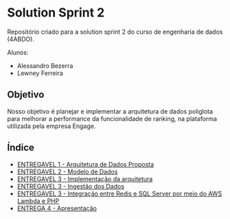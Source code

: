 # Solution Sprint 2

Repositório criado para a solution sprint 2 do curso de engenharia de dados (4ABDO). 

Alunos:
* Alessandro Bezerra
* Lewney Ferreira


## Objetivo
Nosso objetivo é planejar e implementar a arquitetura de dados poliglota para melhorar a performance da funcionalidade de ranking, na plataforma utilizada pela empresa Engage.

## Índice

* [ENTREGAVEL 1 - Arquitetura de Dados Proposta](https://github.com/san-data-engineer/solutionSprint2/blob/master/arquitetura.md)
* [ENTREGAVEL 2 - Modelo de Dados](https://github.com/san-data-engineer/solutionSprint2/blob/master/dataModel.md)
* [ENTREGAVEL 3 - Implementação da arquitetura](https://github.com/san-data-engineer/solutionSprint2/blob/master/builtArchitecture.md)
* [ENTREGAVEL 3 - Ingestão dos Dados](https://github.com/san-data-engineer/solutionSprint2/blob/master/ingestData.md)
* [ENTREGAVEL 3 - Integração entre Redis e SQL Server por meio do AWS Lambda e PHP](https://github.com/lewney/solution_sprint)
* [ENTREGA 4 - Apresentação](https://github.com/san-data-engineer/solutionSprint2/blob/master/Apresentacao.pptx)
